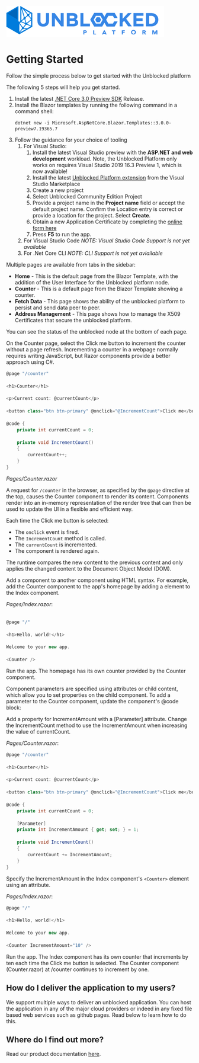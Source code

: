 ![Logo](./img/UPWT.png)
# Getting Started
Follow the simple process below to get started with the Unblocked platform



The following 5 steps will help you get started.
1. Install the latest [.NET Core 3.0 Preview SDK](https://aka.ms/netcore3download) Release.
2. Install the Blazor templates by running the following command in a command shell:
    ```
    dotnet new -i Microsoft.AspNetCore.Blazor.Templates::3.0.0-preview7.19365.7
    ```
3. Follow the guidance for your choice of tooling
    1. For Visual Studio:
        1. Install the latest Visual Studio preview with the **ASP.NET and web development** workload. Note, the Unblocked Platform only works on requires Visual Studio 2019 16.3 Preview 1, which is now available!
        2. Install the latest [Unblocked Platform extension](https://marketplace.visualstudio.com/items?itemName=BlockandChainCompany.unblocked-v1) from the Visual Studio Marketplace
        3. Create a new project
        4. Select Unblocked Community Edition Project
        5. Provide a project name in the **Project name** field or accept the default project name. Confirm the Location entry is correct or provide a location for the project. Select **Create**.
        6. Obtain a new Application Certificate by completing the [online form here](https://bcpayments.azurewebsites.net/application)
        7. Press **F5** to run the app.
    2. For Visual Studio Code *NOTE: Visual Studio Code Support is not yet available*
    3. For .Net Core CLI *NOTE: CLI Support is not yet aviailable*
    

Multiple pages are available from tabs in the sidebar:
* **Home** - This is the default page from the Blazor Template, with the addition of the User Interface for the Unblocked platform node.
* **Counter** - This is a default page from the Blazor Template showing a counter.
* **Fetch Data** - This page shows the ability of the unblocked platform to persist and send data peer to peer.
* **Address Management** - This page shows how to manage the X509 Certificates that secure the unblocked platform.

You can see the status of the unblocked node at the bottom of each page.


On the Counter page, select the Click me button to increment the counter without a page refresh. Incrementing a counter in a webpage normally requires writing JavaScript, but Razor components provide a better approach using C#.

```csharp
@page "/counter"

<h1>Counter</h1>

<p>Current count: @currentCount</p>

<button class="btn btn-primary" @onclick="@IncrementCount">Click me</button>

@code {
    private int currentCount = 0;

    private void IncrementCount()
    {
        currentCount++;
    }
}
```
*Pages/Counter.razor*

A request for ```/counter``` in the browser, as specified by the ```@page``` directive at the top, causes the Counter component to render its content. Components render into an in-memory representation of the render tree that can then be used to update the UI in a flexible and efficient way.

Each time the Click me button is selected:

* The ```onclick``` event is fired.
* The ```IncrementCount``` method is called.
* The ```currentCount``` is incremented.
* The component is rendered again.


The runtime compares the new content to the previous content and only applies the changed content to the Document Object Model (DOM).

Add a component to another component using HTML syntax. For example, add the Counter component to the app's homepage by adding a <Counter /> element to the Index component.

*Pages/Index.razor*:

```Cs

@page "/"

<h1>Hello, world!</h1>

Welcome to your new app.

<Counter />
```
Run the app. The homepage has its own counter provided by the Counter component.

Component parameters are specified using attributes or child content, which allow you to set properties on the child component. To add a parameter to the Counter component, update the component's @code block:

Add a property for IncrementAmount with a [Parameter] attribute.
Change the IncrementCount method to use the IncrementAmount when increasing the value of currentCount.


*Pages/Counter.razor*:
```cs
@page "/counter"

<h1>Counter</h1>

<p>Current count: @currentCount</p>

<button class="btn btn-primary" @onclick="@IncrementCount">Click me</button>

@code {
    private int currentCount = 0;

    [Parameter]
    private int IncrementAmount { get; set; } = 1;

    private void IncrementCount()
    {
        currentCount += IncrementAmount;
    }
}
```

Specify the IncrementAmount in the Index component's ```<Counter>``` element using an attribute.

*Pages/Index.razor*:

```cs
@page "/"

<h1>Hello, world!</h1>

Welcome to your new app.

<Counter IncrementAmount="10" />
```

Run the app. The Index component has its own counter that increments by ten each time the Click me button is selected. The Counter component (Counter.razor) at /counter continues to increment by one.

## How do I deliver the application to my users?
We support multiple ways to deliver an unblocked application. You can host the application in any of the major cloud providers or indeed in any fixed file based web services such as github pages. Read below to learn how to do this.

## Where do I find out more?
Read our product documentation [here](https://blockandchainco.github.io/API/).
